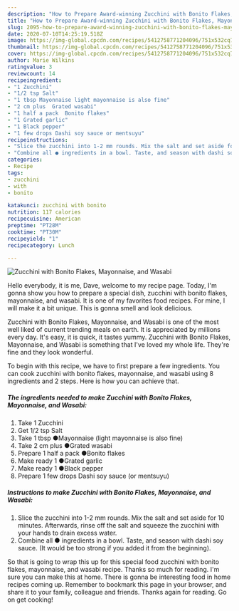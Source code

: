 ```yaml
---
description: "How to Prepare Award-winning Zucchini with Bonito Flakes, Mayonnaise, and Wasabi"
title: "How to Prepare Award-winning Zucchini with Bonito Flakes, Mayonnaise, and Wasabi"
slug: 2095-how-to-prepare-award-winning-zucchini-with-bonito-flakes-mayonnaise-and-wasabi
date: 2020-07-10T14:25:19.518Z
image: https://img-global.cpcdn.com/recipes/5412758771204096/751x532cq70/zucchini-with-bonito-flakes-mayonnaise-and-wasabi-recipe-main-photo.jpg
thumbnail: https://img-global.cpcdn.com/recipes/5412758771204096/751x532cq70/zucchini-with-bonito-flakes-mayonnaise-and-wasabi-recipe-main-photo.jpg
cover: https://img-global.cpcdn.com/recipes/5412758771204096/751x532cq70/zucchini-with-bonito-flakes-mayonnaise-and-wasabi-recipe-main-photo.jpg
author: Marie Wilkins
ratingvalue: 3
reviewcount: 14
recipeingredient:
- "1 Zucchini"
- "1/2 tsp Salt"
- "1 tbsp Mayonnaise light mayonnaise is also fine"
- "2 cm plus  Grated wasabi"
- "1 half a pack  Bonito flakes"
- "1 Grated garlic"
- "1 Black pepper"
- "1 few drops Dashi soy sauce or mentsuyu"
recipeinstructions:
- "Slice the zucchini into 1-2 mm rounds. Mix the salt and set aside for 10 minutes. Afterwards, rinse off the salt and squeeze the zucchini with your hands to drain excess water."
- "Combine all ● ingredients in a bowl. Taste, and season with dashi soy sauce. (It would be too strong if you added it from the beginning)."
categories:
- Recipe
tags:
- zucchini
- with
- bonito

katakunci: zucchini with bonito 
nutrition: 117 calories
recipecuisine: American
preptime: "PT28M"
cooktime: "PT30M"
recipeyield: "1"
recipecategory: Lunch

---
```



![Zucchini with Bonito Flakes, Mayonnaise, and Wasabi](https://img-global.cpcdn.com/recipes/5412758771204096/751x532cq70/zucchini-with-bonito-flakes-mayonnaise-and-wasabi-recipe-main-photo.jpg)

Hello everybody, it is me, Dave, welcome to my recipe page. Today, I'm gonna show you how to prepare a special dish, zucchini with bonito flakes, mayonnaise, and wasabi. It is one of my favorites food recipes. For mine, I will make it a bit unique. This is gonna smell and look delicious.



Zucchini with Bonito Flakes, Mayonnaise, and Wasabi is one of the most well liked of current trending meals on earth. It is appreciated by millions every day. It's easy, it is quick, it tastes yummy. Zucchini with Bonito Flakes, Mayonnaise, and Wasabi is something that I've loved my whole life. They're fine and they look wonderful.


To begin with this recipe, we have to first prepare a few ingredients. You can cook zucchini with bonito flakes, mayonnaise, and wasabi using 8 ingredients and 2 steps. Here is how you can achieve that.

<!--inarticleads1-->

##### The ingredients needed to make Zucchini with Bonito Flakes, Mayonnaise, and Wasabi:

1. Take 1 Zucchini
1. Get 1/2 tsp Salt
1. Take 1 tbsp ●Mayonnaise (light mayonnaise is also fine)
1. Take 2 cm plus  ●Grated wasabi
1. Prepare 1 half a pack  ●Bonito flakes
1. Make ready 1 ●Grated garlic
1. Make ready 1 ●Black pepper
1. Prepare 1 few drops Dashi soy sauce (or mentsuyu)




<!--inarticleads2-->

##### Instructions to make Zucchini with Bonito Flakes, Mayonnaise, and Wasabi:

1. Slice the zucchini into 1-2 mm rounds. Mix the salt and set aside for 10 minutes. Afterwards, rinse off the salt and squeeze the zucchini with your hands to drain excess water.
1. Combine all ● ingredients in a bowl. Taste, and season with dashi soy sauce. (It would be too strong if you added it from the beginning).




So that is going to wrap this up for this special food zucchini with bonito flakes, mayonnaise, and wasabi recipe. Thanks so much for reading. I'm sure you can make this at home. There is gonna be interesting food in home recipes coming up. Remember to bookmark this page in your browser, and share it to your family, colleague and friends. Thanks again for reading. Go on get cooking!
